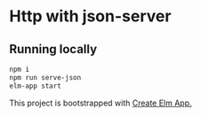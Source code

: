 # Http with json-server

## Running locally

```bash
npm i
npm run serve-json
elm-app start
```

This project is bootstrapped with [Create Elm App.](https://github.com/halfzebra/create-elm-app)